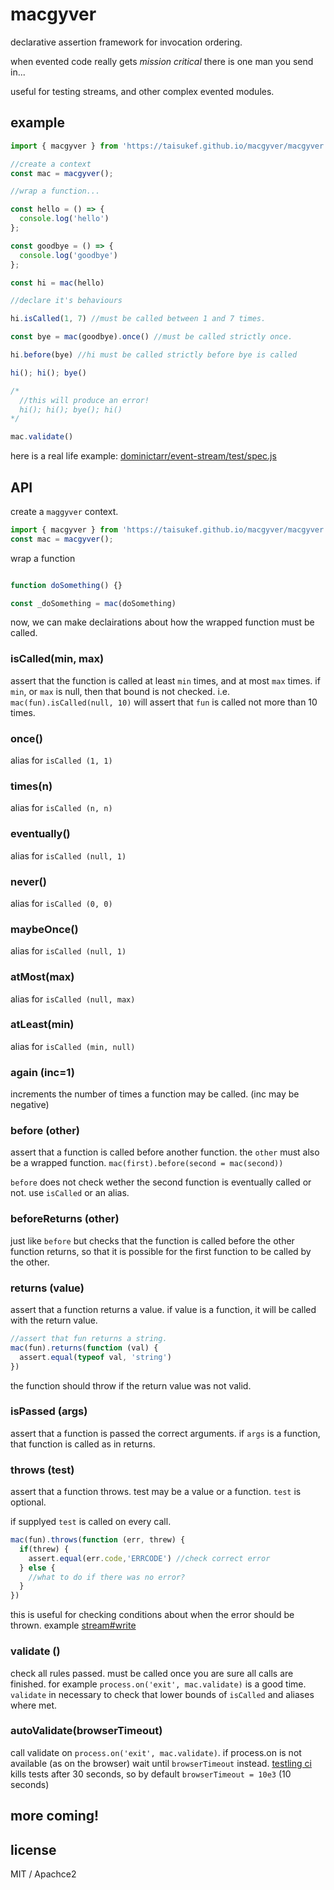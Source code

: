 # macgyver

declarative assertion framework for invocation ordering.

when evented code really gets _mission critical_ there is one man you send in...

useful for testing streams, and other complex evented modules.

## example

``` js
import { macgyver } from 'https://taisukef.github.io/macgyver/macgyver.js';

//create a context
const mac = macgyver();

//wrap a function...

const hello = () => {
  console.log('hello')
};

const goodbye = () => {
  console.log('goodbye')
};

const hi = mac(hello)

//declare it's behaviours

hi.isCalled(1, 7) //must be called between 1 and 7 times.

const bye = mac(goodbye).once() //must be called strictly once.

hi.before(bye) //hi must be called strictly before bye is called

hi(); hi(); bye()

/*
  //this will produce an error!
  hi(); hi(); bye(); hi()
*/

mac.validate()
```

here is a real life example: [dominictarr/event-stream/test/spec.js](https://github.com/dominictarr/event-stream/blob/3f4f5cb57fb61144751ab5fe643b8974ab9007aa/test/spec.js#L14-56)

## API

create a `maggyver` context.

``` js
import { macgyver } from 'https://taisukef.github.io/macgyver/macgyver.js';
const mac = macgyver();
```

wrap a function 

``` js

function doSomething() {}

const _doSomething = mac(doSomething)

```

now, we can make declairations about how the wrapped function must be called.

### isCalled(min, max)
assert that the function is called at least `min` times, and at most `max` times.
if `min`, or `max` is null, then that bound is not checked. i.e. `mac(fun).isCalled(null, 10)`
will assert that `fun` is called not more than 10 times.

### once()
alias for `isCalled (1, 1)`

### times(n)
alias for `isCalled (n, n)`

### eventually()
alias for `isCalled (null, 1)`

### never()
alias for `isCalled (0, 0)`

### maybeOnce()
alias for `isCalled (null, 1)`

### atMost(max)
alias for `isCalled (null, max)`

### atLeast(min)
alias for `isCalled (min, null)`

### again (inc=1)
increments the number of times a function may be called.
(inc may be negative)

### before (other)

assert that a function is called before another function.
the `other` must also be a wrapped function.
`mac(first).before(second = mac(second))`

`before` does not check wether the second function is eventually called or not. use `isCalled` or an alias.

### beforeReturns (other)

just like `before` but checks that the function is called before the other function returns, so that it is possible for the first function to be called by the other.

### returns (value)

assert that a function returns a value.
if value is a function, it will be called with the return value.
``` js
//assert that fun returns a string.
mac(fun).returns(function (val) {
  assert.equal(typeof val, 'string')
})

```

the function should throw if the return value was not valid.

### isPassed (args)

assert that a function is passed the correct arguments.
if `args` is a function, that function is called as in returns.

### throws (test)

assert that a function throws. test may be a value or a function. `test` is optional. 

if supplyed `test` is called on every call.

``` js 
mac(fun).throws(function (err, threw) {
  if(threw) {
    assert.equal(err.code,'ERRCODE') //check correct error
  } else {
    //what to do if there was no error?
  }
})
```
this is useful for checking conditions about when the error should be thrown. example [stream\#write](https://github.com/dominictarr/event-stream/blob/3f4f5cb57fb61144751ab5fe643b8974ab9007aa/test/spec.js#L32-36)

### validate ()

check all rules passed. must be called once you are sure all calls are finished.
for example `process.on('exit', mac.validate)` is a good time. `validate` in necessary
to check that lower bounds of `isCalled` and aliases where met.

### autoValidate(browserTimeout)

call validate on `process.on('exit', mac.validate)`.
if process.on is not available (as on the browser) wait until `browserTimeout` instead.
[testling ci](http://ci.testling.com) kills tests after 30 seconds, so by default
`browserTimeout = 10e3` (10 seconds)

## more coming!

## license

MIT / Apachce2
